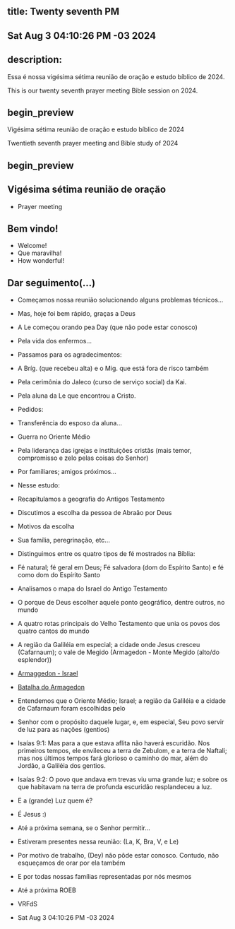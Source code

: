 ## title: Twenty seventh PM
## Sat Aug  3 04:10:26 PM -03 2024

## description:

Essa é nossa vigésima sétima reunião de oração e estudo bíblico de 2024.

This is our twenty seventh prayer meeting Bible session on 2024.

## begin_preview

Vigésima sétima reunião de oração e estudo bíblico de 2024

Twentieth seventh prayer meeting and Bible study of 2024

## begin_preview

## Vigésima sétima reunião de oração

- Prayer meeting

## Bem vindo!
- Welcome!
- Que maravilha!
- How wonderful!

## Dar seguimento(...)

- Começamos nossa reunião solucionando alguns problemas técnicos...
- Mas, hoje foi bem rápido, graças a Deus
- A Le começou orando pea Day (que não pode estar conosco)
- Pela vida dos enfermos...
- Passamos para os agradecimentos:
- A Bríg. (que recebeu alta) e o Mig. que está fora de risco também
- Pela cerimônia do Jaleco (curso de serviço social) da Kai.
- Pela aluna da Le que encontrou a Cristo.
- Pedidos:
- Transferência do esposo da aluna...
- Guerra no Oriente Médio 
- Pela liderança das igrejas e instituições cristãs (mais temor, compromisso e zelo pelas coisas do Senhor)
- Por familiares; amigos próximos... 

- Nesse estudo:
- Recapitulamos a geografia do Antigos Testamento
- Discutimos a escolha da pessoa de Abraão por Deus
- Motivos da escolha
- Sua família, peregrinação, etc...
- Distinguimos entre os quatro tipos de fé mostrados na Bíblia:
- Fé natural; fé geral em Deus; Fé salvadora (dom do Espírito Santo) e fé como dom do Espírito Santo

- Analisamos o mapa do Israel do Antigo Testamento
- O porque de Deus escolher aquele ponto geográfico, dentre outros, no mundo
- A quatro rotas principais do Velho Testamento que unia os povos dos quatro cantos do mundo 

- A região da Galiléia em especial; a cidade onde Jesus cresceu (Cafarnaum); o vale de Megido (Armagedon - Monte Megido (alto/do esplendor))

- [Armaggedon - Israel](https://www.youtube.com/watch?v=TlOXPJrcwwU&t=103)
- [Batalha do Armagedon](https://www.gotquestions.org/Portugues/batalha-do-Armagedom.html)

- Entendemos que o Oriente Médio; Israel; a região da Galiléia e a
  cidade de Cafarnaum foram escolhidas pelo 
- Senhor com o propósito daquele lugar, e, em especial, Seu povo servir de luz para as nações (gentios)

- Isaías 9:1: Mas para a que estava aflita não haverá escuridão. Nos primeiros tempos, ele envileceu a terra de Zebulom, e a terra de Naftali; mas nos últimos tempos fará glorioso o caminho do mar, além do Jordão, a Galiléia dos gentios.
- Isaías 9:2: O povo que andava em trevas viu uma grande luz; e sobre os que habitavam na terra de profunda escuridão resplandeceu a luz.

- E a (grande) Luz quem é? 
- É Jesus  :)

- Até a próxima semana, se o Senhor permitir...

- Estiveram presentes nessa reunião: (La, K, Bra, V, e Le)
- Por motivo de trabalho, (Dey) não pôde estar conosco. Contudo, não esqueçamos de orar por ela também
- E por todas nossas famílias representadas por nós mesmos
- Até a próxima ROEB

- VRFdS
- Sat Aug  3 04:10:26 PM -03 2024
